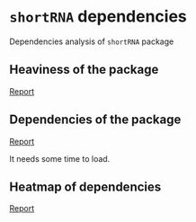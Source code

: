 # `shortRNA` dependencies
Dependencies analysis of `shortRNA` package

## Heaviness of the package
[Report](https://shortrnahub.github.io/shortRNA_dependencies/01_heaviness.html)

## Dependencies of the package
[Report](https://shortrnahub.github.io/shortRNA_dependencies/02_dependencies.html)

It needs some time to load.

## Heatmap of dependencies
[Report](https://shortrnahub.github.io/shortRNA_dependencies/03_heatmap_report.html)
